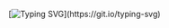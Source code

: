[![Typing SVG](https://readme-typing-svg.herokuapp.com?font=Fira+Code&duration=4100&pause=400&center=true&vCenter=true&multiline=true&random=false&width=435&height=70&lines=%F0%9D%97%9B%F0%9D%97%B6%2C+%F0%9D%97%BA%F0%9D%98%86+%F0%9D%97%BB%F0%9D%97%AE%F0%9D%97%BA%F0%9D%97%B2+%F0%9D%97%B6%F0%9D%98%80+%F0%9D%97%97%F0%9D%97%BA%F0%9D%97%B6%F0%9D%98%81%F0%9D%97%BF%F0%9D%98%86!;%F0%9D%97%9F%F0%9D%97%B2%F0%9D%98%81'%F0%9D%98%80+%F0%9D%97%B2%F0%9D%98%85%F0%9D%97%BD%F0%9D%97%B9%F0%9D%97%BC%F0%9D%97%BF%F0%9D%97%B2%2C+%F0%9D%97%B9%F0%9D%97%B2%F0%9D%98%81'%F0%9D%98%80+%F0%9D%97%BF%F0%9D%97%BC%F0%9D%97%B0%F0%9D%97%B8!)](https://git.io/typing-svg)

<!--
**anokhinde/anokhinde** is a ✨ _special_ ✨ repository because its `README.md` (this file) appears on your GitHub profile.

Here are some ideas to get you started:

- 🔭 I’m currently working on ...
- 🌱 I’m currently learning ...
- 👯 I’m looking to collaborate on ...
- 🤔 I’m looking for help with ...
- 💬 Ask me about ...
- 📫 How to reach me: ...
- 😄 Pronouns: ...
- ⚡ Fun fact: ...
-->
